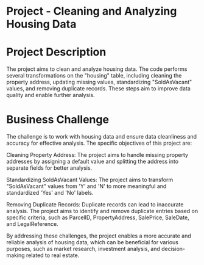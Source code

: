 # Project - Cleaning and Analyzing Housing Data

# Project Description
The project aims to clean and analyze housing data. The code performs several transformations on the "housing" table, including cleaning the property address, updating missing values, standardizing "SoldAsVacant" values, and removing duplicate records. These steps aim to improve data quality and enable further analysis.

# Business Challenge
The challenge is to work with housing data and ensure data cleanliness and accuracy for effective analysis. The specific objectives of this project are:

Cleaning Property Address: The project aims to handle missing property addresses by assigning a default value and splitting the address into separate fields for better analysis.

Standardizing SoldAsVacant Values: The project aims to transform "SoldAsVacant" values from 'Y' and 'N' to more meaningful and standardized 'Yes' and 'No' labels.

Removing Duplicate Records: Duplicate records can lead to inaccurate analysis. The project aims to identify and remove duplicate entries based on specific criteria, such as ParcelID, PropertyAddress, SalePrice, SaleDate, and LegalReference.

By addressing these challenges, the project enables a more accurate and reliable analysis of housing data, which can be beneficial for various purposes, such as market research, investment analysis, and decision-making related to real estate.
